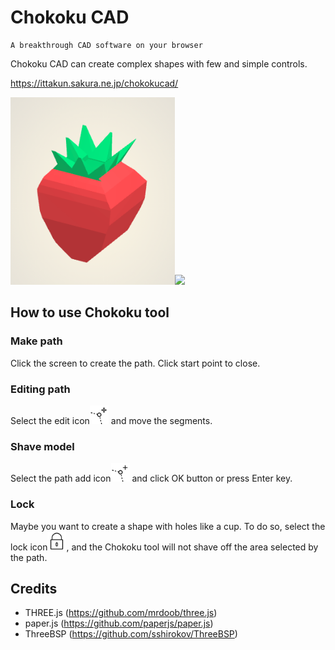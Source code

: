# Chokoku CAD

```
A breakthrough CAD software on your browser
```

Chokoku CAD can create complex shapes with few and simple controls.

https://ittakun.sakura.ne.jp/chokokucad/

<img src="./img/sample1.png" height="300"><img src="./img/video.gif" height="300">

## How to use Chokoku tool
### Make path
Click the screen to create the path.
Click start point to close.

### Editing path
Select the edit icon<img src="./img/chokoku-setting-edit.svg" width="30"> and move the segments.

### Shave model
Select the path add icon<img src="./img/chokoku-setting-add.svg" width="30"> and click OK button or press Enter key.

### Lock
Maybe you want to create a shape with holes like a cup.
To do so, select the lock icon<img src="./img/chokoku-setting-lock.svg" width="30">, and the Chokoku tool will not shave off the area selected by the path.

## Credits
- THREE.js (https://github.com/mrdoob/three.js)
- paper.js (https://github.com/paperjs/paper.js)
- ThreeBSP (https://github.com/sshirokov/ThreeBSP)
